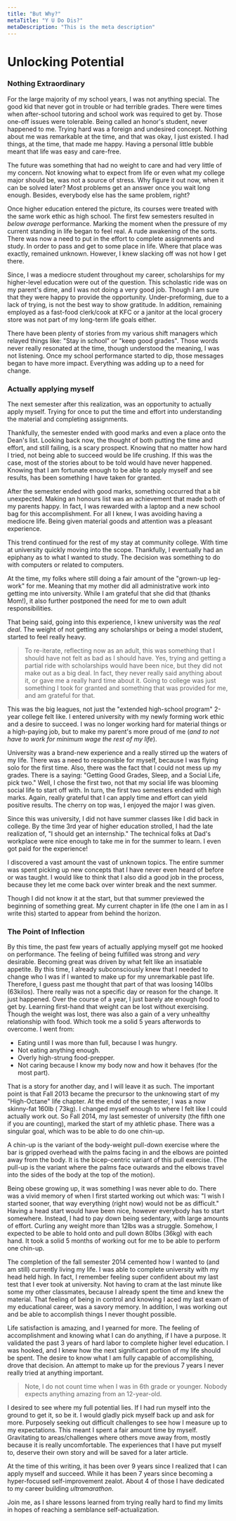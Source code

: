 ```yaml
---
title: "But Why?"
metaTitle: "Y U Do Dis?"
metaDescription: "This is the meta description"
---
```


# Unlocking Potential

### Nothing Extraordinary

For the large majority of my school years, I was not anything special. The good kid that never got in trouble or had
terrible grades. There were times when after-school tutoring and school work was required to get by. Those one-off
issues were tolerable. Being called an honor's student, never happened to me. Trying hard was a foreign and undesired
concept. Nothing about me was remarkable at the time, and that was okay, I just existed. I had things, at the time, that
made me happy. Having a personal little bubble meant that life was easy and care-free.

The future was something that had no weight to care and had very little of my concern. Not knowing what to expect from
life or even what my college major should be, was not a source of stress. Why figure it out now, when it can be solved
later? Most problems get an answer once you wait long enough. Besides, everybody else has the same problem, right?

Once higher education entered the picture, its courses were treated with the same work ethic as high school. The first
few semesters resulted in _below average_ performance. Marking the moment when the pressure of my current standing in
life began to feel real. A rude awakening of the sorts. There was now a need to put in the effort to complete
assignments and study. In order to pass and get to some place in life. Where that place was exactly, remained unknown.
However, I knew slacking off was not how I get there.

Since, I was a mediocre student throughout my career, scholarships for my higher-level education were out of the
question. This scholastic ride was on my parent's dime, and I was not doing a very good job. Though I am sure that they
were happy to provide the opportunity. Under-preforming, due to a lack of trying, is not the best way to show gratitude.
In addition, remaining employed as a fast-food clerk/cook at KFC or a janitor at the local grocery store was not part of
my long-term life goals either.

There have been plenty of stories from my various shift managers which relayed things like: "Stay in school" or "keep
good grades". Those words never really resonated at the time, though understood the meaning, I was not listening. Once
my school performance started to dip, those messages began to have more impact. Everything was adding up to a need for
change.

### Actually applying myself

The next semester after this realization, was an opportunity to actually apply myself. Trying for once to put the time
and effort into understanding the material and completing assignments.

Thankfully, the semester ended with good marks and even a place onto the Dean's list. Looking back now, the thought of
both putting the time and effort, and still failing, is a scary prospect. Knowing that no matter how hard I tried, not
being able to succeed would be life crushing. If this was the case, most of the stories about to be told would have
never happened. Knowing that I am fortunate enough to be able to apply myself and see results, has been something I have
taken for granted.

After the semester ended with good marks, something occurred that a bit unexpected. Making an honours list was an
achievement that made both of my parents happy. In fact, I was rewarded with a laptop and a new school bag for this
accomplishment. For all I knew, I was avoiding having a mediocre life. Being given material goods and attention was a
pleasant experience.

This trend continued for the rest of my stay at community college. With time at university quickly moving into the
scope. Thankfully, I eventually had an epiphany as to what I wanted to study. The decision was something to do with
computers or related to computers.

At the time, my folks where still doing a fair amount of the "grown-up leg-work" for me. Meaning that my mother did all
administrative work into getting me into university. While I am grateful that she did that (thanks Mom!), it also
further postponed the need for me to own adult responsibilities.

That being said, going into this experience, I knew university was the _real deal_. The weight of not getting any
scholarships or being a model student, started to feel really heavy.

> To re-iterate, reflecting now as an adult, this was something that I should have not felt as bad as I should have.
> Yes, trying and getting a partial ride with scholarships would have been nice, but they did not make out as a big deal.
> In fact, they never really said anything about it, or gave me a really hard time about it.
> Going to college was just something I took for granted and something that was provided for me, and am grateful for that.

This was the big leagues, not just the "extended high-school program" 2-year college felt like. I entered university
with my newly forming work ethic and a desire to succeed. I was no longer working hard for material things or a
high-paying job, but to make my parent's more proud of me (_and to not have to work for minimum wage the rest of my
life_).

University was a brand-new experience and a really stirred up the waters of my life. There was a need to responsible for
myself, because I was flying solo for the first time. Also, there was the fact that I could not mess up my grades. There
is a saying: "Getting Good Grades, Sleep, and a Social Life, pick two." Well, I chose the first two, not that my social
life was blooming social life to start off with. In turn, the first two semesters ended with high marks. Again, really
grateful that I can apply time and effort can yield positive results. The cherry on top was, I enjoyed the major I was
given.

Since this was university, I did not have summer classes like I did back in college. By the time 3rd year of higher
education strolled, I had the late realization of, "I should get an internship." The technical folks at Dad's workplace
were nice enough to take me in for the summer to learn. I even got paid for the experience!

I discovered a vast amount the vast of unknown topics. The entire summer was spent picking up new concepts that I have
never even heard of before or was taught. I would like to think that I also did a good job in the process, because they
let me come back over winter break and the next summer.

Though I did not know it at the start, but that summer previewed the beginning of something great. My current chapter in
life (the one I am in as I write this) started to appear from behind the horizon.

### The Point of Inflection

By this time, the past few years of actually applying myself got me hooked on performance. The feeling of being
fulfilled was strong and _very_ desirable. Becoming great was driven by what felt like an insatiable appetite. By this
time, I already subconsciously knew that I needed to change who I was if I wanted to make up for my unremarkable past
life. Therefore, I guess past me thought that part of that was loosing 140lbs (63kilos). There really was not a specific
day or reason for the change. It just happened. Over the course of a year, I just barely ate enough food to get by.
Learning first-hand that weight can be lost without exercising. Though the weight was lost, there was also a gain of a
very unhealthy relationship with food. Which took me a solid 5 years afterwords to overcome. I went from:

- Eating until I was more than full, because I was hungry.
- Not eating anything enough.
- Overly high-strung food-prepper.
- Not caring because I know my body now and how it behaves (for the most part).

That is a story for another day, and I will leave it as such. The important point is that Fall 2013 became the precursor
to the unknowing start of my "High-Octane" life chapter. At the endd of the semester, I was a now skinny-fat 160lb (
73kg). I changed myself enough to where I felt like I could actually work out. So Fall 2014, my last semester of
university (the fifth one if you are counting), marked the start of my athletic phase. There was a singular goal, which
was to be able to do one chin-up.

A chin-up is the variant of the body-weight pull-down exercise where the bar is gripped overhead with the palms facing
in and the elbows are pointed away from the body. It is the bicep-centric variant of this pull exercise. (The pull-up is
the variant where the palms face outwards and the elbows travel into the sides of the body at the top of the motion).

Being obese growing up, it was something I was never able to do. There was a vivid memory of when I first started
working out which was: "I wish I started sooner, that way everything (right now) would not be as difficult."
Having a head start would have been nice, however everybody has to start somewhere. Instead, I had to pay down being
sedentary, with large amounts of effort. Curling any weight more than 12lbs was a struggle. Somehow, I expected to be
able to hold onto and pull down 80lbs (36kg) with each hand. It took a solid 5 months of working out for me to be able
to perform one chin-up.

The completion of the fall semester 2014 cemented how I wanted to (and am still) currently living my life. I was able to
complete university with my head held high. In fact, I remember feeling super confident about my last test that I ever
took at university. Not having to cram at the last minute like some my other classmates, because I already spent the
time and knew the material. That feeling of being in control and knowing I aced my last exam of my educational career,
was a savory memory. In addition, I was working out and be able to accomplish things I never thought possible.

Life satisfaction is amazing, and I yearned for more. The feeling of accomplishment and knowing what I can do anything,
if I have a purpose. It validated the past 3 years of hard labor to complete higher level education. I was hooked, and I
knew how the next significant portion of my life should be spent. The desire to know what I am fully capable of
accomplishing, drove that decision. An attempt to make up for the previous 7 years I never really tried at anything
important.

> Note, I do not count time when I was in 6th grade or younger. Nobody expects anything amazing from an 12-year-old.

I desired to see where my full potential lies. If I had run myself into the ground to get it, so be it. I would gladly
pick myself back up and ask for more. Purposely seeking out difficult challenges to see how I measure up to my
expectations. This meant I spent a fair amount time by myself. Gravitating to areas/challenges where others move away
from, mostly because it is really uncomfortable. The experiences that I have put myself to, deserve their own story and
will be saved for a later article.

At the time of this writing, it has been over 9 years since I realized that I can apply myself and succeed. While it has
been 7 years since becoming a hyper-focused self-improvement zealot. About 4 of those I have dedicated to my career
building _ultramarathon_.

Join me, as I share lessons learned from trying really hard to find my limits in hopes of reaching a semblance
self-actualization.
